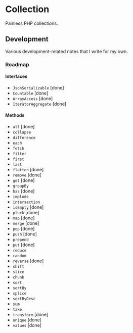 # Collection

Painless PHP collections.

## Development

Various development-related notes that I write for my own.

### Roadmap

#### Interfaces

+ `JsonSerializable` [done]
+ `Countable` [done]
+ `ArrayAccess` [done]
+ `IteratorAggregate` [done]

#### Methods

+ `all` [done]
+ `collapse`
+ `difference`
+ `each`
+ `fetch`
+ `filter`
+ `first`
+ `last`
+ `flatten` [done]
+ `remove` [done]
+ `get` [done]
+ `groupBy`
+ `has` [done]
+ `implode`
+ `intersection`
+ `isEmpty` [done]
+ `pluck` [done]
+ `map` [done]
+ `merge` [done]
+ `pop` [done]
+ `push` [done]
+ `prepend`
+ `put` [done]
+ `reduce`
+ `random`
+ `reverse` [done]
+ `shift`
+ `slice`
+ `chunk`
+ `sort`
+ `sortBy`
+ `splice`
+ `sortByDesc`
+ `sum`
+ `take`
+ `transform` [done]
+ `unique` [done]
+ `values` [done]

